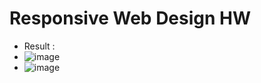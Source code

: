 # Responsive Web Design HW
- Result : 
- ![image](https://user-images.githubusercontent.com/72529306/136674936-cec0e9e8-2a29-4177-91bd-594a516c2189.png)
- ![image](https://user-images.githubusercontent.com/72529306/136674945-5349c477-61d6-4ff5-887e-2b585f713cfd.png)


